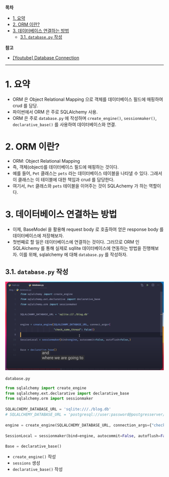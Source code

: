 **목차**

- [1. 요약](#1-요약)
- [2. ORM 이란?](#2-orm-이란)
- [3. 데이터베이스 연결하는 방법](#3-데이터베이스-연결하는-방법)
  - [3.1. `database.py` 작성](#31-databasepy-작성)

**참고**

- [[Youtube] Database Connection](https://youtu.be/7t2alSnE2-I?t=4799)

---

# 1. 요약

- ORM 은 Object Relational Mapping 으로 객체를 데이터베이스 필드에 매핑하여 crud 를 담당.
- 파이썬에서 ORM 은 주로 SQLAlchemy 사용.
- ORM 은 주로 `database.py` 에 작성하며 `create_engine()`, `sessionmaker()`, `declarative_base()` 를 사용하여 데이터베이스와 연결.

# 2. ORM 이란?

- ORM: Object Relational Mapping
- 즉, 객체(object)를 데이터베이스 필드에 매핑하는 것이다.
- 예를 들어, `Pet` 클래스는 `pets` 라는 데이터베이스 테이블을 나타낼 수 있다. 그래서 이 클래스는 이 테이블에 대한 책임과 crud 를 담당한다.
- 여기서, `Pet` 클래스와 `pets` 테이블을 이어주는 것이 SQLAchemy 가 하는 역할이다.

# 3. 데이터베이스 연결하는 방법

- 이제, BaseModel 을 활용해 request body 로 호출하여 얻은 response body 를 데이터베이스에 저장해보자.
- 첫번째로 할 일은 데이터베이스에 연결하는 것이다. 그러므로 ORM 인 SQLAlchemy 를 통해 실제로 sqllite 데이터베이스에 연동하는 방법을 진행해보자. 이를 위해, sqlalchemy 에 대해 `database.py` 를 작성하자.

## 3.1. `database.py` 작성

![](/.uploads2/2021-09-27-23-24-26.png)

`database.py`

``` py
from sqlalchemy import create_engine
from sqlalchemy.ext.declarative import declarative_base
from sqlalchemy.orm import sessionmaker

SQLALCHEMY_DATABASE_URL = 'sqlite:///./blog.db'
# SQLALCHEMY_DATABASE_URL = 'postgresql://user:password@postgresserver/db'

engine = create_engine(SQLALCHEMY_DATABASE_URL, connection_args={"check_same_thread": False})

SessionLocal = sessionmaker(bind=engine, autocommit=False, autoflush=False)

Base = declarative_base()
```

- `create_engine()` 작성
- `sessions` 생성
- `declarative_base()` 작성